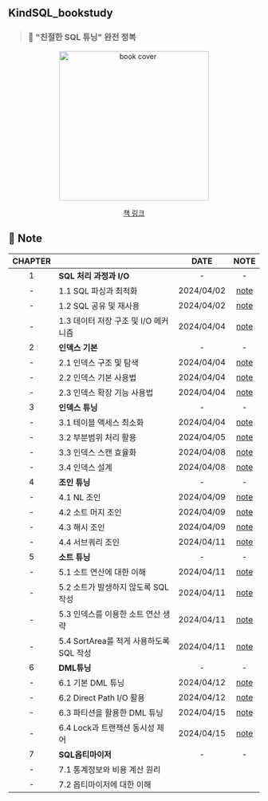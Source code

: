 ## KindSQL_bookstudy

> ### 📕 "친절한 SQL 튜닝" 완전 정복

<div align="center">
  <img src="https://image.yes24.com/goods/61254539/XL" alt="book cover" width="300"/>
  <br>
  
  [책 링크](https://www.yes24.com/Product/Goods/61254539)
</div>

## 🎊 Note

<div align="center">
  
|CHAPTER||DATE|NOTE|
| :--------: | :-----------|:---------------------------------------: |:------:|
|1|**SQL 처리 과정과 I/O**|-|-|
|-|1.1 SQL 파싱과 최적화|2024/04/02|[note](https://github.com/ChoiSeEun/KindSQL_bookstudy/blob/main/Chapter01/Ch1-1.%20SQL%20%ED%8C%8C%EC%8B%B1%EA%B3%BC%20%EC%B5%9C%EC%A0%81%ED%99%94.md)|
|-|1.2 SQL 공유 및 재사용|2024/04/02|[note](https://github.com/ChoiSeEun/KindSQL_bookstudy/blob/main/Chapter01/Ch1-2.%20SQL%20%EA%B3%B5%EC%9C%A0%20%EB%B0%8F%20%EC%9E%AC%EC%82%AC%EC%9A%A9.md)|
|-|1.3 데이터 저장 구조 및 I/O 메커니즘|2024/04/04|[note](https://github.com/ChoiSeEun/KindSQL_bookstudy/blob/main/Chapter01/Ch1-3.%20%EB%8D%B0%EC%9D%B4%ED%84%B0%20%EC%A0%80%EC%9E%A5%20%EA%B5%AC%EC%A1%B0%20%EB%B0%8F%20IO%20%EB%A9%94%EC%BB%A4%EB%8B%88%EC%A6%98.md)|
|2|**인덱스 기본**|-|-|
|-|2.1 인덱스 구조 및 탐색|2024/04/04|[note](https://github.com/ChoiSeEun/KindSQL_bookstudy/blob/main/Chapter02/Ch2-1.%20%EC%9D%B8%EB%8D%B1%EC%8A%A4%20%EA%B5%AC%EC%A1%B0%20%EB%B0%8F%20%ED%83%90%EC%83%89.md)|
|-|2.2 인덱스 기본 사용법|2024/04/04|[note](https://github.com/ChoiSeEun/KindSQL_bookstudy/blob/main/Chapter02/Ch2-2.%20%EC%9D%B8%EB%8D%B1%EC%8A%A4%20%EA%B8%B0%EB%B3%B8%20%EC%82%AC%EC%9A%A9%EB%B2%95.md)|
|-|2.3 인덱스 확장 기능 사용법|2024/04/04|[note](https://github.com/ChoiSeEun/KindSQL_bookstudy/blob/main/Chapter02/Ch2-3.%20%EC%9D%B8%EB%8D%B1%EC%8A%A4%20%ED%99%95%EC%9E%A5%EA%B8%B0%EB%8A%A5%20%EC%82%AC%EC%9A%A9%EB%B2%95.md)|
|3|**인덱스 튜닝**|-|-|
|-|3.1 테이블 액세스 최소화|2024/04/04|[note](https://github.com/ChoiSeEun/KindSQL_bookstudy/blob/main/Chapter03/Ch3-1.%20%ED%85%8C%EC%9D%B4%EB%B8%94%20%EC%95%A1%EC%84%B8%EC%8A%A4%20%EC%B5%9C%EC%86%8C%ED%99%94.md)|
|-|3.2 부분범위 처리 활용|2024/04/05|[note](https://github.com/ChoiSeEun/KindSQL_bookstudy/blob/main/Chapter03/Ch3-2.%20%EB%B6%80%EB%B6%84%EB%B2%94%EC%9C%84%20%EC%B2%98%EB%A6%AC%20%ED%99%9C%EC%9A%A9.md)|
|-|3.3 인덱스 스캔 효율화|2024/04/08|[note](https://github.com/ChoiSeEun/KindSQL_bookstudy/blob/main/Chapter03/Ch3-3.%20%EC%9D%B8%EB%8D%B1%EC%8A%A4%20%EC%8A%A4%EC%BA%94%20%ED%9A%A8%EC%9C%A8%ED%99%94.md)|
|-|3.4 인덱스 설계|2024/04/08|[note](https://github.com/ChoiSeEun/KindSQL_bookstudy/blob/main/Chapter03/Ch3-4.%20%EC%9D%B8%EB%8D%B1%EC%8A%A4%20%EC%84%A4%EA%B3%84.md)|
|4|**조인 튜닝**|-|-|
|-|4.1 NL 조인|2024/04/09|[note](https://github.com/ChoiSeEun/KindSQL_bookstudy/blob/main/Chapter04/Ch4-1.%20NL%EC%A1%B0%EC%9D%B8.md)|
|-|4.2 소트 머지 조인|2024/04/09|[note](https://github.com/ChoiSeEun/KindSQL_bookstudy/blob/main/Chapter04/Ch4-2.%20%EC%86%8C%ED%8A%B8%20%EB%A8%B8%EC%A7%80%20%EC%A1%B0%EC%9D%B8.md)|
|-|4.3 해시 조인|2024/04/09|[note](https://github.com/ChoiSeEun/KindSQL_bookstudy/blob/main/Chapter04/Ch4-3.%20%ED%95%B4%EC%8B%9C%20%EC%A1%B0%EC%9D%B8.md)|
|-|4.4 서브쿼리 조인|2024/04/11|[note](https://github.com/ChoiSeEun/KindSQL_bookstudy/blob/main/Chapter04/Ch4-4.%20%EC%84%9C%EB%B8%8C%EC%BF%BC%EB%A6%AC%20%EC%A1%B0%EC%9D%B8.md)|
|5|**소트 튜닝**|-|-|
|-|5.1 소트 연산에 대한 이해|2024/04/11|[note](https://github.com/ChoiSeEun/KindSQL_bookstudy/blob/main/Chapter05/Ch5-1.%20%EC%86%8C%ED%8A%B8%20%EC%97%B0%EC%82%B0%EC%97%90%20%EB%8C%80%ED%95%9C%20%EC%9D%B4%ED%95%B4.md)|
|-|5.2 소트가 발생하지 않도록 SQL 작성|2024/04/11|[note](https://github.com/ChoiSeEun/KindSQL_bookstudy/blob/main/Chapter05/Ch5-2.%20%EC%86%8C%ED%8A%B8%EA%B0%80%20%EB%B0%9C%EC%83%9D%ED%95%98%EC%A7%80%20%EC%95%8A%EB%8F%84%EB%A1%9D%20SQL%20%EC%9E%91%EC%84%B1.md)|
|-|5.3 인덱스를 이용한 소트 연산 생략|2024/04/11|[note](https://github.com/ChoiSeEun/KindSQL_bookstudy/blob/main/Chapter05/Ch5-3.%20%EC%9D%B8%EB%8D%B1%EC%8A%A4%EB%A5%BC%20%EC%9D%B4%EC%9A%A9%ED%95%9C%20%EC%86%8C%ED%8A%B8%20%EC%97%B0%EC%82%B0%20%EC%83%9D%EB%9E%B5.md)|
|-|5.4 SortArea를 적게 사용하도록 SQL 작성|2024/04/11|[note](https://github.com/ChoiSeEun/KindSQL_bookstudy/blob/main/Chapter05/Ch5-4.%20Sort%20Area%EB%A5%BC%20%EC%A0%81%EA%B2%8C%20%EC%82%AC%EC%9A%A9%ED%95%98%EB%8F%84%EB%A1%9D%20SQL%20%EC%9E%91%EC%84%B1.md)|
|6|**DML튜닝**|-|-|
|-|6.1 기본 DML 튜닝|2024/04/12|[note](https://github.com/ChoiSeEun/KindSQL_bookstudy/blob/main/Chapter06/Ch6-1.%20%EA%B8%B0%EB%B3%B8%20DML%20%ED%8A%9C%EB%8B%9D.md)|
|-|6.2 Direct Path I/O 활용|2024/04/12|[note](https://github.com/ChoiSeEun/KindSQL_bookstudy/blob/main/Chapter06/Ch6-2.%20Direct%20Path%20IO%20%ED%99%9C%EC%9A%A9.md)|
|-|6.3 파티션을 활용한 DML 튜닝|2024/04/15|[note](https://github.com/ChoiSeEun/KindSQL_bookstudy/blob/main/Chapter06/Ch6-3.%20%20%ED%8C%8C%ED%8B%B0%EC%85%98%EC%9D%84%20%ED%99%9C%EC%9A%A9%ED%95%9C%20DML%20%ED%8A%9C%EB%8B%9D.md)|
|-|6.4 Lock과 트랜잭션 동시성 제어|2024/04/15|[note](https://github.com/ChoiSeEun/KindSQL_bookstudy/blob/main/Chapter06/Ch6-4.%20Lock%EA%B3%BC%20%ED%8A%B8%EB%9E%9C%EC%9E%AD%EC%85%98%20%EB%8F%99%EC%8B%9C%EC%84%B1%20%EC%A0%9C%EC%96%B4.md)|
|7|**SQL옵티마이저**|-|-|
|-|7.1 통계정보와 비용 계산 원리|||
|-|7.2 옵티마이저에 대한 이해|||

</div>
